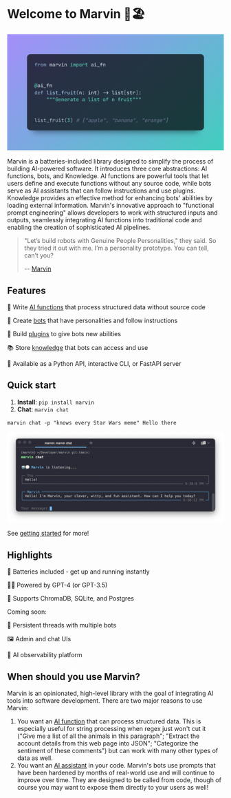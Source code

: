 # Welcome to Marvin 🤖🏖️

![](docs/img/ai_fn_demo.png)

Marvin is a batteries-included library designed to simplify the process of building AI-powered software. It introduces three core abstractions: AI functions, bots, and Knowledge. AI functions are powerful tools that let users define and execute functions without any source code, while bots serve as AI assistants that can follow instructions and use plugins. Knowledge provides an effective method for enhancing bots' abilities by loading external information. Marvin's innovative approach to "functional prompt engineering" allows developers to work with structured inputs and outputs, seamlessly integrating AI functions into traditional code and enabling the creation of sophisticated AI pipelines.


> "Let’s build robots with Genuine People Personalities," they said. So they tried it out with me. I’m a personality prototype. You can tell, can’t you?
>
> -- [Marvin](https://www.youtube.com/clip/UgkxNj9p6jPFM8eWAmRJiKoPeOmvQxb8viQv)


## Features


🦾 Write [AI functions](https://askmarvin.ai/guide/ai_functions.md) that process structured data without source code

🤖 Create [bots](https://askmarvin.ai/guide/bots.md) that have personalities and follow instructions

🔌 Build [plugins](https://askmarvin.ai/guide/plugins.md) to give bots new abilities

📚 Store [knowledge](https://askmarvin.ai/guide/loaders_and_documents.md) that bots can access and use

📡 Available as a Python API, interactive CLI, or FastAPI server

## Quick start
1. **Install**: `pip install marvin`
2. **Chat**: `marvin chat`

```shell
marvin chat -p "knows every Star Wars meme" Hello there
```
![](docs/img/marvin_chat.png)


See [getting started](askmarvin.ai/getting_started/installation.md) for more!

## Highlights

🔋 Batteries included - get up and running instantly

🧑‍🎓 Powered by GPT-4 (or GPT-3.5)

🌈 Supports ChromaDB, SQLite, and Postgres

Coming soon:

💬 Persistent threads with multiple bots

🖼️ Admin and chat UIs

🔭 AI observability platform

## When should you use Marvin?

Marvin is an opinionated, high-level library with the goal of integrating AI tools into software development. There are two major reasons to use Marvin:
1. You want an [AI function](guide/ai_functions.md) that can process structured data. This is especially useful for string processing when regex just won't cut it ("Give me a list of all the animals in this paragraph"; "Extract the account details from this web page into JSON"; "Categorize the sentiment of these comments") but can work with many other types of data as well.
2. You want an [AI assistant](guide/bots.md) in your code. Marvin's bots use prompts that have been hardened by months of real-world use and will continue to improve over time. They are designed to be called from code, though of course you may want to expose them directly to your users as well!



